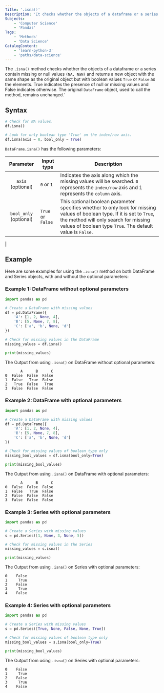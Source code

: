 ```yaml
---
Title: '.isna()'
Description: 'It checks whether the objects of a dataframe or a series contain missing or null values and returns a corresponding boolean `True` or `False` value.'
Subjects:
    - 'Computer Science'
    - 'Pandas'
Tags:
    - 'Methods'
    - 'Data Science'
CatalogContent:
    - 'learn-python-3'
    - 'paths/data-science'
---
```



The `.isna()` method checks whether the objects of a dataframe or a series contain missing or null values `(NA, NaN)` and returns a new object with the same shape as the original object but with boolean values `True` or `False` as the elements. True indicates the presence of null or missing values and False indicates otherwise. The original `DataFrame` object, used to call the method, remains unchanged.'

## Syntax

```py
# Check for NA values.
df.isna()

# Look for only boolean type 'True' on the index/row axis.
df.isna(axis = 0, bool_only = True)
```


`DataFrame.isna()` has the following parameters:


|      Parameter      | Input type                                      | Description                                                                                                                                                                                              |
| :-----------------: | ------------------------------------------------ | -------------------------------------------------------------------------------------------------------------------------------------------------------------------------------------------------------- |
| `axis` (optional) | `0` or `1` | Indicates the axis along which the missing values will be searched. `0` represents the `index/row` axis and 1 represents the `column` axis.                                                                               |
|       `bool_only`   (optional)      | `True` or `False`                  | This optional boolean parameter specifies whether to only look for missing values of boolean type. If it is set to `True`, the method will only search for missing values of boolean type `True`. The default value is `False`.
 |


## Example

Here are some examples for using the `.isna()` method on both DataFrame and Series objects, with and without the optional parameters:


### Example 1: DataFrame without optional parameters

```py
import pandas as pd

# Create a DataFrame with missing values
df = pd.DataFrame({
    'A': [1, 2, None, 4],
    'B': [5, None, 7, 8],
    'C': ['a', 'b', None, 'd']
})

# Check for missing values in the DataFrame
missing_values = df.isna()

print(missing_values)
```

The Output from using `.isna()` on DataFrame without optional parameters:

```shell
       A      B      C
0  False  False  False
1  False   True  False
2   True  False   True
3  False  False  False
```


### Example 2: DataFrame with optional parameters

```py
import pandas as pd

# Create a DataFrame with missing values
df = pd.DataFrame({
    'A': [1, 2, None, 4],
    'B': [5, None, 7, 8],
    'C': ['a', 'b', None, 'd']
})

# Check for missing values of boolean type only
missing_bool_values = df.isna(bool_only=True)

print(missing_bool_values)
```

The Output from using `.isna()` on DataFrame with optional parameters:

```shell
       A      B      C
0  False  False  False
1  False   True  False
2  False  False  False
3  False  False  False
```


### Example 3: Series with optional parameters

```py
import pandas as pd

# Create a Series with missing values
s = pd.Series([1, None, 3, None, 5])

# Check for missing values in the Series
missing_values = s.isna()

print(missing_values)
```

The Output from using `.isna()` on Series with optional parameters:

```shell
0    False
1     True
2    False
3     True
4    False
```


### Example 4: Series with optional parameters

```py
import pandas as pd

# Create a Series with missing values
s = pd.Series([True, None, False, None, True])

# Check for missing values of boolean type only
missing_bool_values = s.isna(bool_only=True)

print(missing_bool_values)
```

The Output from using `.isna()` on Series with optional parameters:

```shell
0    False
1     True
2    False
3     True
4    False
```